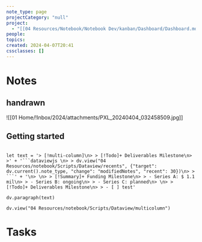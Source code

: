 ```yaml
---
note_type: page
projectCategory: "null"
project:
  - "[[04 Resources/Notebook/Notebook Dev/kanban/Dashboard/Dashboard.md|Dashboard]]"
people: 
topics: 
created: 2024-04-07T20:41
cssclasses: []
---
```

# Notes
## handrawn
![[01 Home/!Inbox/2024/attachments/PXL_20240404_032458509.jpg]]
## Getting started 

``` dataviewjs

let text = '> [!multi-column]\n> > [!Todo]+ Deliverables Milestone\n> >' + '```dataviewjs \n> > dv.view("04 Resources/notebook/Scripts/Dataview/recents", {"target": dv.current().note_type, "change": "modifiedNotes", "recent": 30})\n> > ```' + '\n> \n> > [!Summary]+ Funding Milestone\n> > - Series A: $ 1.1 mil\n> > - Series B: ongoing\n> > - Series C: planned\n> \n> > [!Todo]+ Deliverables Milestone\n> > - [ ] test'

dv.paragraph(text)
```

```dataviewjs 
dv.view("04 Resources/notebook/Scripts/Dataview/multicolumn")
```
# Tasks
